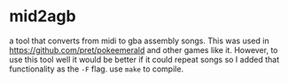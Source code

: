 # mid2agb

a tool that converts from midi to gba assembly songs. This was used in https://github.com/pret/pokeemerald and other games like it. However, to use this tool well it would be better if it could repeat songs so I added that functionality as the `-F` flag. use `make` to compile.